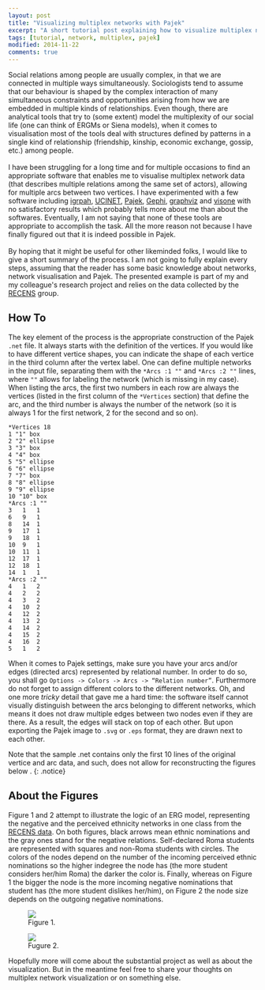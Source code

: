 ```yaml
---
layout: post
title: "Visualizing multiplex networks with Pajek"
excerpt: "A short tutorial post explaining how to visualize multiplex networks with Pajek"
tags: [tutorial, network, multiplex, pajek]
modified: 2014-11-22
comments: true
---
```


Social relations among people are usually complex, in that we are connected in multiple ways simultaneously. Sociologists tend to assume that our behaviour is shaped by the complex interaction of many simultaneous constraints and opportunities arising from how we are embedded in multiple kinds of relationships. Even though, there are analytical tools that try to (some extent) model the multiplexity of our social life (one can think of ERGMs or Siena models), when it comes to visualisation most of the tools deal with structures defined by patterns in a single kind of relationship (friendship, kinship, economic exchange, gossip, etc.) among people.
<br><br>
I have been struggling for a long time and for multiple occasions to find an appropriate software that enables me to visualise multiplex network data (that describes multiple relations among the same set of actors), allowing for multiple arcs between two vertices. I have experimented with a few software including [igrpah](http://igraph.org), [UCINET](https://sites.google.com/site/ucinetsoftware/home), [Pajek](http://pajek.imfm.si/doku.php?id=pajek), [Gephi](http://gephi.github.io), [graphviz](http://www.graphviz.org) and [visone](http://visone.info) with no satisfactory results which probably tells more about me than about the softwares. Eventually, I am not saying that none of these tools are appropriate to accomplish the task. All the more reason not because I have finally figured out that it is indeed possible in Pajek.
<br><br>
By hoping that it might be useful for other likeminded folks, I would like to give a short summary of the process. I am not going to fully explain every steps, assuming that the reader has some basic knowledge about networks, network visualisation and Pajek. The presented example is part of my and my colleague's research project and relies on the data collected by the [RECENS](http://recens.tk.mta.hu/en) group.

## How To

The key element of the process is the appropriate construction of the Pajek `.net` file. It always starts with the definition of the vertices. If you would like to have different vertice shapes, you can indicate the shape of each vertice in the third column after the vertex label. One can define multiple networks in the input file, separating them with the `*Arcs :1 ""` and `*Arcs :2 ""` lines, where `""` allows for labeling the network (which is missing in my case). When listing the arcs, the first two numbers in each row are always the vertices (listed in the first column of the `*Vertices` section) that define the arc, and the third number is always the number of the network (so it is always 1 for the first network, 2 for the second and so on).

```
*Vertices 18
1 "1" box
2 "2" ellipse
3 "3" box
4 "4" box
5 "5" ellipse
6 "6" ellipse
7 "7" box
8 "8" ellipse
9 "9" ellipse
10 "10" box
*Arcs :1 ""
3	1	1
6	9	1
8	14	1
9	17	1
9	18	1
10	9	1
10	11	1
12	17	1
12	18	1
14	1	1
*Arcs :2 ""
4	1	2
4	2	2
4	3	2
4	10	2
4	12	2
4	13	2
4	14	2
4	15	2
4	16	2
5	1	2
```

When it comes to Pajek settings, make sure you have your arcs and/or edges (directed arcs) represented by relational number. In order to do so, you shall go `Options -> Colors -> Arcs -> “Relation number”`. Furthermore do not forget to assign different colors to the different networks. Oh, and one more *tricky* detail that gave me a hard time: the software itself cannot visually distinguish between the arcs belonging to different networks, which means it does not draw multiple edges between two nodes even if they are there. As a result, the edges will stack on top of each other. But upon exporting the Pajek image to `.svg` or `.eps` format, they are drawn next to each other.

<i class="fa fa-info-circle"></i> Note that the sample .net contains only the first 10 lines of the original vertice and arc data, and such, does not allow for reconstructing the figures below .
{: .notice}

## About the Figures

Figure 1 and 2 attempt to illustrate the logic of an ERG model, representing the negative and the perceived ethnicity networks in one class from the [RECENS data](http://recens.tk.mta.hu/en). On both figures, black arrows mean ethnic nominations and the gray ones stand for the negative relations. Self-declared Roma students are represented with squares and non-Roma students with circles. The colors of the nodes depend on the number of the incoming perceived ethnic nominations so the higher indegree the node has (the more student considers her/him Roma) the darker the color is. Finally, whereas on Figure 1 the bigger the node is the more incoming negative nominations that student has (the more student dislikes her/him), on Figure 2 the node size depends on the outgoing negative nominations.

<figure>
<img src="/images/multiplex1.svg">
<figcaption>Figure 1.</figcaption>
</figure>

<figure>
<img src="/images/multiplex2.svg">
<figcaption>Fugure 2.</figcaption>
</figure>

Hopefully more will come about the substantial project as well as about the visualization. But in the meantime feel free to share your thoughts on multiplex network visualization or on something else.
